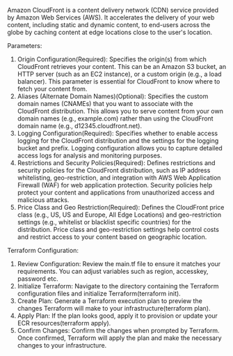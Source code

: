Amazon CloudFront is a content delivery network (CDN) service provided by Amazon Web Services (AWS). It accelerates the delivery of your web content, including static and dynamic content, to end-users across the globe by caching content at edge locations close to the user's location.

Parameters:
1. Origin Configuration(Required): Specifies the origin(s) from which CloudFront retrieves your content. This can be an Amazon S3 bucket, an HTTP server (such as an EC2 instance), or a custom origin (e.g., a load balancer). This parameter is essential for CloudFront to know where to fetch your content from.
2. Aliases (Alternate Domain Names)(Optional): Specifies the custom domain names (CNAMEs) that you want to associate with the CloudFront distribution. This allows you to serve content from your own domain names (e.g., example.com) rather than using the CloudFront domain name (e.g., d12345.cloudfront.net).
3. Logging Configuration(Required): Specifies whether to enable access logging for the CloudFront distribution and the settings for the logging bucket and prefix. Logging configuration allows you to capture detailed access logs for analysis and monitoring purposes.
4. Restrictions and Security Policies(Required): Defines restrictions and security policies for the CloudFront distribution, such as IP address whitelisting, geo-restriction, and integration with AWS Web Application Firewall (WAF) for web application protection. Security policies help protect your content and applications from unauthorized access and malicious attacks.
5. Price Class and Geo Restriction(Required): Defines the CloudFront price class (e.g., US, US and Europe, All Edge Locations) and geo-restriction settings (e.g., whitelist or blacklist specific countries) for the distribution. Price class and geo-restriction settings help control costs and restrict access to your content based on geographic location.

Terraform Configuration:

1. Review Configuration: Review the main.tf file to ensure it matches your requirements. You can adjust variables such as region, accesskey, password etc.
2. Initialize Terraform: Navigate to the directory containing the Terraform configuration files and initialize Terraform(terraform init).
3. Create Plan: Generate a Terraform execution plan to preview the changes Terraform will make to your infrastructure(terraform plan).
4. Apply Plan: If the plan looks good, apply it to provision or update your ECR resources(terraform apply).
5. Confirm Changes: Confirm the changes when prompted by Terraform. Once confirmed, Terraform will apply the plan and make the necessary changes to your infrastructure.
